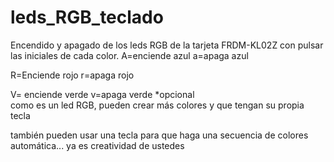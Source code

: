 # leds_RGB_teclado
Encendido y apagado de los leds RGB de la tarjeta FRDM-KL02Z con pulsar las iniciales de cada color.
A=enciende azul
a=apaga azul

R=Enciende rojo
r=apaga rojo

V= enciende verde
v=apaga verde
*opcional     
como es un led RGB, pueden crear más colores y que tengan su propia tecla
    
también pueden usar una tecla para que haga una secuencia de colores automática... ya es creatividad de ustedes
